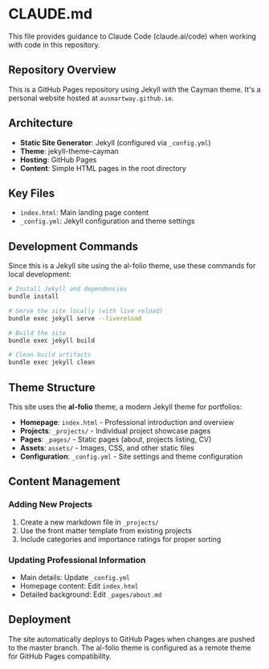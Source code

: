 # CLAUDE.md

This file provides guidance to Claude Code (claude.ai/code) when working with code in this repository.

## Repository Overview

This is a GitHub Pages repository using Jekyll with the Cayman theme. It's a personal website hosted at `ausmartway.github.io`.

## Architecture

- **Static Site Generator**: Jekyll (configured via `_config.yml`)
- **Theme**: jekyll-theme-cayman
- **Hosting**: GitHub Pages
- **Content**: Simple HTML pages in the root directory

## Key Files

- `index.html`: Main landing page content
- `_config.yml`: Jekyll configuration and theme settings

## Development Commands

Since this is a Jekyll site using the al-folio theme, use these commands for local development:

```bash
# Install Jekyll and dependencies
bundle install

# Serve the site locally (with live reload)
bundle exec jekyll serve --livereload

# Build the site
bundle exec jekyll build

# Clean build artifacts
bundle exec jekyll clean
```

## Theme Structure

This site uses the **al-folio** theme, a modern Jekyll theme for portfolios:

- **Homepage**: `index.html` - Professional introduction and overview
- **Projects**: `_projects/` - Individual project showcase pages
- **Pages**: `_pages/` - Static pages (about, projects listing, CV)
- **Assets**: `assets/` - Images, CSS, and other static files
- **Configuration**: `_config.yml` - Site settings and theme configuration

## Content Management

### Adding New Projects
1. Create a new markdown file in `_projects/`
2. Use the front matter template from existing projects
3. Include categories and importance ratings for proper sorting

### Updating Professional Information
- Main details: Update `_config.yml`
- Homepage content: Edit `index.html`
- Detailed background: Edit `_pages/about.md`

## Deployment

The site automatically deploys to GitHub Pages when changes are pushed to the master branch. The al-folio theme is configured as a remote theme for GitHub Pages compatibility.